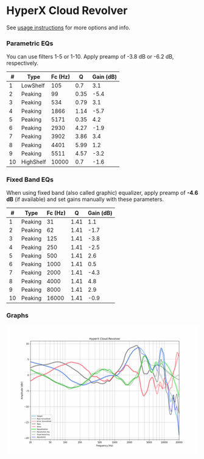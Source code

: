 # HyperX Cloud Revolver
See [usage instructions](https://github.com/jaakkopasanen/AutoEq#usage) for more options and info.

### Parametric EQs
You can use filters 1-5 or 1-10. Apply preamp of -3.8 dB or -6.2 dB, respectively.

|   # | Type      |   Fc (Hz) |    Q |   Gain (dB) |
|-----|-----------|-----------|------|-------------|
|   1 | LowShelf  |       105 | 0.7  |         3.1 |
|   2 | Peaking   |        99 | 0.35 |        -5.4 |
|   3 | Peaking   |       534 | 0.79 |         3.1 |
|   4 | Peaking   |      1866 | 1.14 |        -5.7 |
|   5 | Peaking   |      5171 | 0.35 |         4.2 |
|   6 | Peaking   |      2930 | 4.27 |        -1.9 |
|   7 | Peaking   |      3902 | 3.86 |         3.4 |
|   8 | Peaking   |      4401 | 5.99 |         1.2 |
|   9 | Peaking   |      5511 | 4.57 |        -3.2 |
|  10 | HighShelf |     10000 | 0.7  |        -1.6 |

### Fixed Band EQs
When using fixed band (also called graphic) equalizer, apply preamp of **-4.6 dB** (if available) and set gains manually with these parameters.

|   # | Type    |   Fc (Hz) |    Q |   Gain (dB) |
|-----|---------|-----------|------|-------------|
|   1 | Peaking |        31 | 1.41 |         1.1 |
|   2 | Peaking |        62 | 1.41 |        -1.7 |
|   3 | Peaking |       125 | 1.41 |        -3.8 |
|   4 | Peaking |       250 | 1.41 |        -2.5 |
|   5 | Peaking |       500 | 1.41 |         2.6 |
|   6 | Peaking |      1000 | 1.41 |         0.5 |
|   7 | Peaking |      2000 | 1.41 |        -4.3 |
|   8 | Peaking |      4000 | 1.41 |         4.8 |
|   9 | Peaking |      8000 | 1.41 |         2.9 |
|  10 | Peaking |     16000 | 1.41 |        -0.9 |

### Graphs
![](./HyperX%20Cloud%20Revolver.png)
